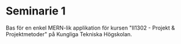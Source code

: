 # Seminarie 1
Bas för en enkel MERN-lik applikation för kursen "II1302 - Projekt & Projektmetoder" på Kungliga Tekniska Högskolan.
